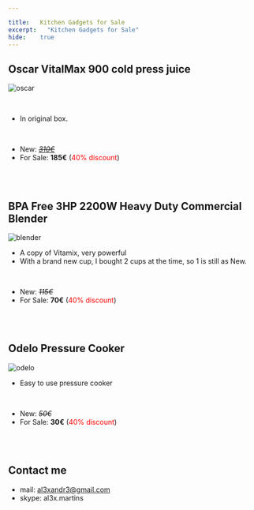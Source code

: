 ```yaml
---

title:   Kitchen Gadgets for Sale
excerpt:   "Kitchen Gadgets for Sale"
hide:    true
---
```


<style>
table {
    font-family: arial, sans-serif;
    border-collapse: collapse;
    width: 100%;
}

td, th {
    border: 1px solid #dddddd;
    text-align: left;
    padding: 8px;
}

tr:nth-child(even) {
    background-color: #dddddd;
}
</style>
 

##  Oscar VitalMax 900 cold press juice


![oscar](https://www.vitality4life.co.uk/media/catalog/product/cache/1/image/9df78eab33525d08d6e5fb8d27136e95/o/s/oscar_900_juicer_chrome_2_2.jpg)

<br/>

- In original box.

<br/>

- New: [*<strike>310€</strike>*](https://www.vitality4life.co.uk/oscar-900/)
- For Sale: **185€**     (<font color="red">40% discount</font>)

<br/><br/>

##  BPA Free 3HP 2200W Heavy Duty Commercial Blender

![blender](https://drive.google.com/uc?id=1j_c102Xj6pZXuCvGRaQ3lIEu5R6btTkF)

- A copy of Vitamix, very powerful
-  With a brand new cup, I bought 2 cups at the time, so 1 is still as New.

<br/>

- New: *<strike>115€</strike>*
- For Sale: **70€** (<font color="red">40% discount</font>)

<br/><br/>

##  Odelo Pressure Cooker


![odelo](https://drive.google.com/uc?id=1D0HpoSsv4RCvOV5porc2omsW30bVZhho)

- Easy to use pressure cooker

<br/>

- New: *<strike>50€</strike>*
- For Sale: **30€** (<font color="red">40% discount</font>)

<br/><br/>


## Contact me

 - mail: al3xandr3@gmail.com
 - skype: al3x.martins
